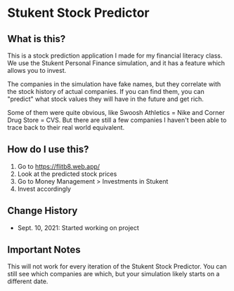 # Stukent Stock Predictor

## What is this?

This is a stock prediction application I made for my financial literacy class. We use the Stukent Personal Finance simulation, and it has a feature which allows you to invest.

The companies in the simulation have fake names, but they correlate with the stock history of actual companies. If you can find them, you can "predict" what stock values they will have in the future and get rich.

Some of them were quite obvious, like Swoosh Athletics = Nike and Corner Drug Store = CVS. But there are still a few companies I haven't been able to trace back to their real world equivalent.

## How do I use this?

1. Go to <https://flitb8.web.app/>
2. Look at the predicted stock prices
3. Go to Money Management > Investments in Stukent
4. Invest accordingly

## Change History

- Sept. 10, 2021: Started working on project

## Important Notes

This will not work for every iteration of the Stukent Stock Predictor. You can still see which companies are which, but your simulation likely starts on a different date.